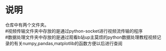 说明
==
仓库中有两个文件夹。<br>
#视频传输文件夹中存放的是通过python-socket进行视频流传输的程序<br>
#数据处理文件夹中存放的是通过观看b站up主莫烦的python数据处理教程视频记录的有关numpy,pandas,matplotlib的函数方便以后进行查阅
